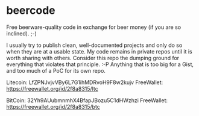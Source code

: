 # beercode
Free beerware-quality code in exchange for beer money (if you are so inclined). ;-) 

I usually try to publish clean, well-documented projects and only do so when they are at a usable state. My code remains in private repos until it is worth sharing with others. Consider this repo the dumping ground for everything that violates that principle. :-P Anything that is too big for a Gist, and too much of a PoC for its own repo. 

Litecoin: LfZPNJvjvVBy6L7G1ihMDRvoH9F8w2kujv
FreeWallet: https://freewallet.org/id/2f8a8315/ltc

BitCoin: 32Yh9AUubmnmhX4BfapJBozu5C1dHWzhzi
FreeWallet: https://freewallet.org/id/2f8a8315/btc
